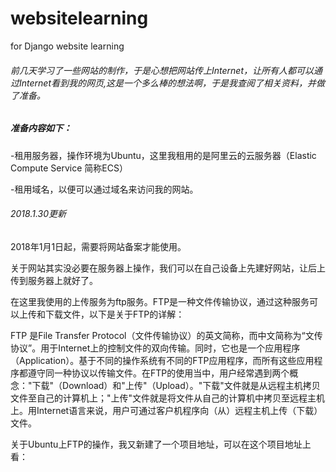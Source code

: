# websitelearning
for Django website learning

###### 前几天学习了一些网站的制作，于是心想把网站传上Internet，让所有人都可以通过Internet看到我的网页,这是一个多么棒的想法啊，于是我查阅了相关资料，并做了准备。
##### 准备内容如下：

-租用服务器，操作环境为Ubuntu，这里我租用的是阿里云的云服务器（Elastic Compute Service 简称ECS）

-租用域名，以便可以通过域名来访问我的网站。

###### 2018.1.30更新

2018年1月1日起，需要将网站备案才能使用。

关于网站其实没必要在服务器上操作，我们可以在自己设备上先建好网站，让后上传到服务器上就好了。

在这里我使用的上传服务为ftp服务。FTP是一种文件传输协议，通过这种服务可以上传和下载文件，以下是关于FTP的详解：

FTP 是File Transfer Protocol（文件传输协议）的英文简称，而中文简称为“文传协议”。用于Internet上的控制文件的双向传输。同时，它也是一个应用程序（Application）。基于不同的操作系统有不同的FTP应用程序，而所有这些应用程序都遵守同一种协议以传输文件。在FTP的使用当中，用户经常遇到两个概念："下载"（Download）和"上传"（Upload）。"下载"文件就是从远程主机拷贝文件至自己的计算机上；"上传"文件就是将文件从自己的计算机中拷贝至远程主机上。用Internet语言来说，用户可通过客户机程序向（从）远程主机上传（下载）文件。

关于Ubuntu上FTP的操作，我又新建了一个项目地址，可以在这个项目地址上看：
